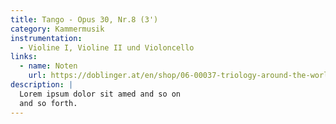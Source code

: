 ```yaml
---
title: Tango - Opus 30, Nr.8 (3')
category: Kammermusik
instrumentation:
  - Violine I, Violine II und Violoncello
links:
  - name: Noten
    url: https://doblinger.at/en/shop/06-00037-triology-around-the-world-152292?search=Tristan+Schulze#attr=
description: |
  Lorem ipsum dolor sit amed and so on
  and so forth.
---
```

